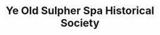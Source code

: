 ---
layout: repo
title: "Ye Old Sulpher Spa Historical Society"
id: 15628
permalink: repos/15628/
---